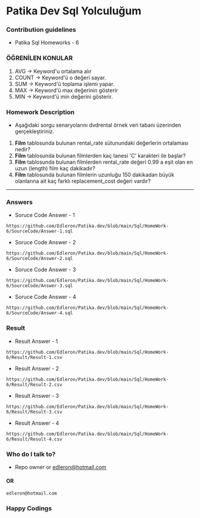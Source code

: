 # Patika Dev Sql Yolculuğum

### Contribution guidelines

* Patika Sql Homeworks - 6

### ÖĞRENİLEN KONULAR

1. AVG -> Keyword'u ortalama alır
2. COUNT -> Keyword'ü o değeri sayar.
3. SUM -> Keyword'ü toplama işlemi yapar.
4. MAX -> Keyword'ü max değerinin gösterir
5. MIN -> Keyword'ü min değerini gösterir.

### Homework Description

* Aşağıdaki sorgu senaryolarını dvdrental örnek veri tabanı üzerinden gerçekleştiriniz.

1. **Film** tablosunda bulunan rental_rate sütunundaki değerlerin ortalaması nedir?
2. **Film** tablosunda bulunan filmlerden kaç tanesi 'C' karakteri ile başlar?
3. **Film** tablosunda bulunan filmlerden rental_rate değeri 0.99 a eşit olan en uzun (length) film kaç dakikadır?
4. **Film** tablosunda bulunan filmlerin uzunluğu 150 dakikadan büyük olanlarına ait kaç farklı replacement_cost değeri vardır?

---

### Answers

* Soruce Code Answer - 1

```
https://github.com/Edleron/Patika.dev/blob/main/Sql/HomeWork-6/SourceCode/Answer-1.sql
```

* Soruce Code Answer - 2

```
https://github.com/Edleron/Patika.dev/blob/main/Sql/HomeWork-6/SourceCode/Answer-2.sql
```

* Soruce Code Answer - 3

```
https://github.com/Edleron/Patika.dev/blob/main/Sql/HomeWork-6/SourceCode/Answer-3.sql
```

* Soruce Code Answer - 4

```
https://github.com/Edleron/Patika.dev/blob/main/Sql/HomeWork-6/SourceCode/Answer-4.sql
```

### Result

* Result Answer - 1

```
https://github.com/Edleron/Patika.dev/blob/main/Sql/HomeWork-6/Result/Result-1.csv
```

* Result Answer - 2

```
https://github.com/Edleron/Patika.dev/blob/main/Sql/HomeWork-6/Result/Result-2.csv
```

* Result Answer - 3

```
https://github.com/Edleron/Patika.dev/blob/main/Sql/HomeWork-6/Result/Result-3.csv
```

* Result Answer - 4

```
https://github.com/Edleron/Patika.dev/blob/main/Sql/HomeWork-6/Result/Result-4.csv
```

### Who do I talk to?

* Repo owner or edleron@hotmail.com

#### OR

```
edleron@hotmail.com 
```

### Happy Codings
